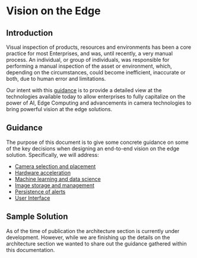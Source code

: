 # Vision on the Edge

## Introduction

Visual inspection of products, resources and environments has been a core practice for most Enterprises, and was, until recently, a very manual process. An individual, or group of individuals, was responsible for performing a manual inspection of the asset or environment, which, depending on the circumstances, could become inefficient, inaccurate or both, due to human error and limitations.

Our intent with this [guidance](/docs/guidance.md) is to provide a detailed view at the technologies available today to allow enterprises to fully capitalize on the power of AI, Edge Computing and advancements in camera technologies to bring powerful vision at the edge solutions. 

## Guidance

The purpose of this document is to give some concrete guidance on some of the key decisions when designing an end-to-end vision on the edge solution. Specifically, we will address:

* [Camera selection and placement](docs/guidance.md#camera-considerations)
* [Hardware acceleration](docs/guidance.md#hardware-acceleration)
* [Machine learning and data science](docs/guidance.md#machine-learning-and-data-science)
* [Image storage and management](docs/guidance.md#image-storage-and-management)
* [Persistence of alerts](docs/guidance.md#inferencing-results-persistence)
* [User Interface](docs/guidance.md#user-interface)

## Sample Solution

As of the time of publication the architecture section is currently under development.  However, while we are finishing up the details on the architecture section we wanted to share out the guidance gathered within this documentation.  